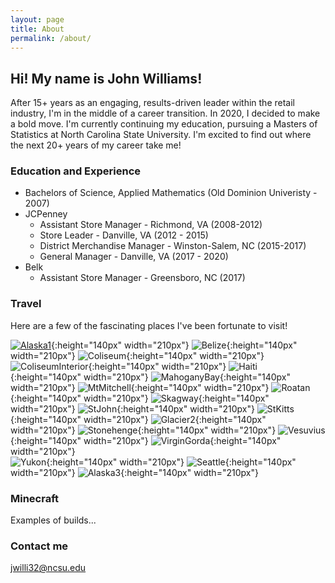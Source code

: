 ```yaml
---
layout: page
title: About
permalink: /about/
---
```


## Hi!  My name is John Williams!

After 15+ years as an engaging, results-driven leader within the retail industry, I'm in the middle of a career transition.  In 2020, I decided to make a bold move.  I'm currently continuing my education, pursuing a Masters of Statistics at North Carolina State University.  I'm excited to find out where the next 20+ years of my career take me!

### Education and Experience

* Bachelors of Science, Applied Mathematics (Old Dominion Univeristy - 2007)
* JCPenney
    - Assistant Store Manager - Richmond, VA (2008-2012)
    - Store Leader - Danville, VA (2012 - 2015)
    - District Merchandise Manager - Winston-Salem, NC (2015-2017)
    - General Manager - Danville, VA (2017 - 2020)
* Belk
    - Assistant Store Manager - Greensboro, NC (2017)

### Travel

Here are a few of the fascinating places I've been fortunate to visit!

[![Alaska1](images/Alaska1.jpg)](https://www.google.com/maps/place/Tracy+Arm/){:height="140px" width="210px"} ![Belize](images/Belize.jpg){:height="140px" width="210px"} ![Coliseum](images/Coliseum.jpg){:height="140px" width="210px"}  
![ColiseumInterior](images/ColiseumInterior.jpg){:height="140px" width="210px"} ![Haiti](images/Haiti.jpg){:height="140px" width="210px"} ![MahoganyBay](images/MahoganyBay.jpg){:height="140px" width="210px"} 
![MtMitchell](images/MtMitchell.jpg){:height="140px" width="210px"} ![Roatan](images/Roatan.jpg){:height="140px" width="210px"} ![Skagway](images/Skagway.jpg){:height="140px" width="210px"} 
![StJohn](images/StJohn.jpg){:height="140px" width="210px"} ![StKitts](images/StKitts.jpg){:height="140px" width="210px"} ![Glacier2](images/Glacier2.jpg){:height="140px" width="210px"}
![Stonehenge](images/Stonehenge.jpg){:height="140px" width="210px"} ![Vesuvius](images/Vesuvius.jpg){:height="140px" width="210px"} ![VirginGorda](images/VirginGorda.jpg){:height="140px" width="210px"}  
![Yukon](images/Yukon.jpg){:height="140px" width="210px"} ![Seattle](images/Seattle.jpg){:height="140px" width="210px"} ![Alaska3](images/Alaska3.jpg){:height="140px" width="210px"}

### Minecraft

Examples of builds...

### Contact me

[jwilli32@ncsu.edu](mailto:jwilli32@ncsu.edu)
